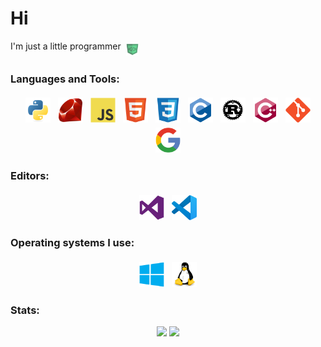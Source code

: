 # Hi 
<p>
  I'm just a little programmer <img src="https://github.com/devicons/devicon/blob/master/icons/devicon/devicon-original.svg" alt="dev" height="20" style="vertical-align:top; margin:4px">
</p>

### Languages and Tools:
<p align="center">
<img src="https://github.com/devicons/devicon/blob/master/icons/python/python-original.svg" alt="Python" height="40" style="vertical-align:top; margin:4px">
<img src="https://github.com/devicons/devicon/blob/master/icons/ruby/ruby-original.svg" alt="ruby" height="40" style="vertical-align:top; margin:4px">
<img src="https://github.com/devicons/devicon/blob/master/icons/javascript/javascript-original.svg" alt="Javascript" height="40" style="vertical-align:top; margin:4px">
<img src="https://github.com/devicons/devicon/blob/master/icons/html5/html5-original.svg" alt="html" height="40" style="vertical-align:top; margin:4px">
<img src="https://github.com/devicons/devicon/blob/master/icons/css3/css3-original.svg" alt="css" height="40" style="vertical-align:top; margin:4px">
<img src="https://github.com/devicons/devicon/blob/master/icons/c/c-original.svg" alt="c" height="40" style="vertical-align:top; margin:4px">
<img src="https://github.com/devicons/devicon/blob/master/icons/rust/rust-plain.svg" alt="rs" height="40" style="vertical-align:top; margin:4px">
<img src="https://github.com/devicons/devicon/blob/master/icons/cplusplus/cplusplus-original.svg" alt="cpp" height="40" style="vertical-align:top; margin:4px">
<img src="https://github.com/devicons/devicon/blob/master/icons/git/git-original.svg" alt="git" height="40" style="vertical-align:top; margin:4px">	
<img src="https://github.com/devicons/devicon/blob/master/icons/google/google-original.svg" alt="google" height="40" style="vertical-align:top; margin:4px">	
</p>

### Editors:
<p align="center">
<img src="https://github.com/devicons/devicon/blob/master/icons/visualstudio/visualstudio-plain.svg" alt="VS Studio" height="40" style="vertical-align:top; margin:4px">
<img src="https://raw.githubusercontent.com/github/explore/80688e429a7d4ef2fca1e82350fe8e3517d3494d/topics/visual-studio-code/visual-studio-code.png" alt="VS Code" height="40" style="vertical-align:top; margin:4px">
</p>

### Operating systems I use:
<p align="center">
<img src="https://github.com/devicons/devicon/blob/master/icons/windows8/windows8-original.svg" alt="win" height="40" style="vertical-align:top; margin:4px">	
<img src="https://github.com/devicons/devicon/blob/master/icons/linux/linux-original.svg" alt="linux" height="40" style="vertical-align:top; margin:4px">	
</p>


### Stats:
<p align="center">
<img src=https://github-readme-stats.vercel.app/api?username=sander15&show_icons=true&theme=radical>
<img src=https://github-readme-stats.vercel.app/api/top-langs/?username=sander15&layout=compact&theme=tokyonight>
</p>
